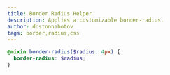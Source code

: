 ```yaml
---
title: Border Radius Helper
description: Applies a customizable border-radius.
author: dostonnabotov
tags: border,radius,css
---
```


```scss
@mixin border-radius($radius: 4px) {
  border-radius: $radius;
}
```
